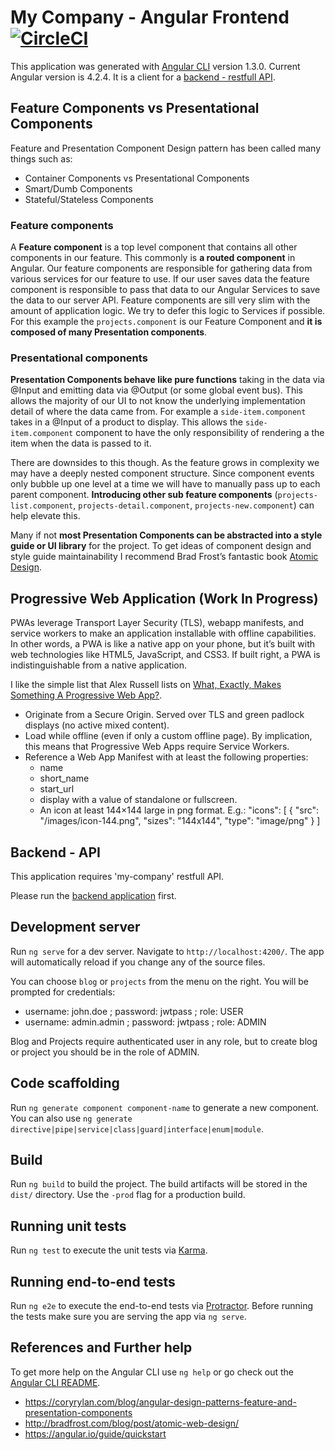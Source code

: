 # My Company - Angular Frontend [![CircleCI](https://circleci.com/gh/ivans-innovation-lab/my-company-angular-fe.svg?style=svg)](https://circleci.com/gh/ivans-innovation-lab/my-company-angular-fe)

This application was generated with [Angular CLI](https://github.com/angular/angular-cli) version 1.3.0. Current Angular version is 4.2.4. It is a client for a [backend - restfull API](https://github.com/ivans-innovation-lab/my-company-monolith). 

## Feature Components vs Presentational Components

Feature and Presentation Component Design pattern has been called many things such as:

 - Container Components vs Presentational Components
 - Smart/Dumb Components
 - Stateful/Stateless Components
 
### Feature components

A **Feature component** is a top level component that contains all other components in our feature. This commonly is **a routed component** in Angular. Our feature components are responsible for gathering data from various services for our feature to use. If our user saves data the feature component is responsible to pass that data to our Angular Services to save the data to our server API. Feature components are sill very slim with the amount of application logic. We try to defer this logic to Services if possible. For this example the `projects.component` is our Feature Component and **it is composed of many Presentation components**.

### Presentational components

**Presentation Components behave like pure functions** taking in the data via @Input and emitting data via @Output (or some global event bus). This allows the majority of our UI to not know the underlying implementation detail of where the data came from. For example a `side-item.component` takes in a @Input of a product to display. This allows the `side-item.component` component to have the only responsibility of rendering a the item when the data is passed to it.

There are downsides to this though. As the feature grows in complexity we may have a deeply nested component structure. Since component events only bubble up one level at a time we will have to manually pass up to each parent component. **Introducing other sub feature components** (`projects-list.component`, `projects-detail.component`, `projects-new.component`) can help elevate this.

Many if not **most Presentation Components can be abstracted into a style guide or UI library** for the project. To get ideas of component design and style guide maintainability I recommend Brad Frost’s fantastic book [Atomic Design](http://bradfrost.com/blog/post/atomic-web-design/).

## Progressive Web Application (Work In Progress)

PWAs leverage Transport Layer Security (TLS), webapp manifests, and service workers to make an application installable with offline capabilities. In other words, a PWA is like a native app on your phone, but it’s built with web technologies like HTML5, JavaScript, and CSS3. If built right, a PWA is indistinguishable from a native application.

I like the simple list that Alex Russell lists on [What, Exactly, Makes Something A Progressive Web App?](https://infrequently.org/2016/09/what-exactly-makes-something-a-progressive-web-app/).

 - Originate from a Secure Origin. Served over TLS and green padlock displays (no active mixed content).
 - Load while offline (even if only a custom offline page). By implication, this means that Progressive Web Apps require Service Workers.
 - Reference a Web App Manifest with at least the following properties:
   - name
   - short_name
   - start_url
   - display with a value of standalone or fullscreen. 
   - An icon at least 144×144 large in png format. E.g.: "icons": [ { "src": "/images/icon-144.png", "sizes": "144x144", "type": "image/png" } ]

## Backend - API

This application requires 'my-company' restfull API. 

Please run the [backend application](https://github.com/ivans-innovation-lab/my-company-monolith) first.

## Development server

Run `ng serve` for a dev server. Navigate to `http://localhost:4200/`. The app will automatically reload if you change any of the source files.

You can choose `blog` or `projects` from the menu on the right. You will be prompted for credentials:
 - username: john.doe    ; password: jwtpass  ; role: USER
 - username: admin.admin ; password: jwtpass  ; role: ADMIN

Blog and Projects require authenticated user in any role, but to create blog or project you should be in the role of ADMIN.

## Code scaffolding

Run `ng generate component component-name` to generate a new component. You can also use `ng generate directive|pipe|service|class|guard|interface|enum|module`.

## Build

Run `ng build` to build the project. The build artifacts will be stored in the `dist/` directory. Use the `-prod` flag for a production build.

## Running unit tests

Run `ng test` to execute the unit tests via [Karma](https://karma-runner.github.io).

## Running end-to-end tests

Run `ng e2e` to execute the end-to-end tests via [Protractor](http://www.protractortest.org/).
Before running the tests make sure you are serving the app via `ng serve`.

## References and Further help

To get more help on the Angular CLI use `ng help` or go check out the [Angular CLI README](https://github.com/angular/angular-cli/blob/master/README.md).

 - https://coryrylan.com/blog/angular-design-patterns-feature-and-presentation-components
 - http://bradfrost.com/blog/post/atomic-web-design/
 - https://angular.io/guide/quickstart
